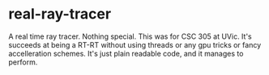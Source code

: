 # real-ray-tracer
A real time ray tracer. Nothing special.
This was for CSC 305 at UVic. It's succeeds at being a RT-RT
without using threads or any gpu tricks or fancy accelleration schemes.
It's just plain readable code, and it manages to perform.
